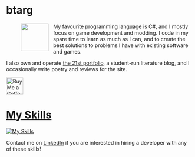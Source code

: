 # btarg
><img align='left' height='75' src='https://github.com/btarg/Origami/blob/master/crane.png?raw=true' style='padding-right: 10px;' />

My favourite programming language is C#, and I mostly focus on game development and modding. I code in my spare time to learn as much as I can, and to create the best solutions to problems I have with existing software and games.

I also own and operate [the 21st portfolio](https://21stportfolio.com), a student-run literature blog, and I occasionally write poetry and reviews for the site.

<a href='https://ko-fi.com/btarg' target='_blank'><img height='35' style='border:0px;height:46px;' src='https://az743702.vo.msecnd.net/cdn/kofi3.png?v=0' border='0' alt='Buy Me a Coffee at ko-fi.com' />

# My Skills
[![My Skills](https://skillicons.dev/icons?i=github,java,cs,unity,unreal,python,idea,discord,bots,linux,nginx,gcp,ps,md,netlify,powershell)](https://skillicons.dev)

Contact me on [LinkedIn](https://www.linkedin.com/in/benjamin-targett-1298ab29a/) if you are interested in hiring a developer with any of these skills!

